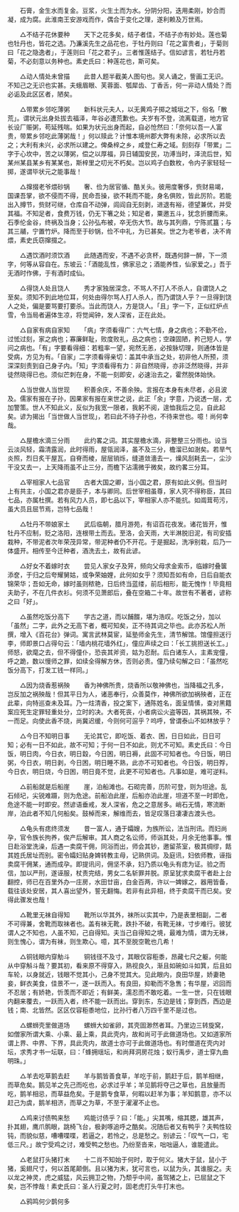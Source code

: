 <!-- { "loadSidebar": true } -->
　　石膏，金生水而复金。豆浆，火生土而为水。分阴分阳，迭用柔刚，妙合而凝，成为腐。此淮南王安游戏而作，偶合于变化之理，遂利赖及万世焉。

　　△不结子花休要种 
　　天下之花多矣，结子者佳，不结子亦有妙处。莲也菊也牡丹也，皆花之选。乃濂溪先生之品花也，于牡丹则曰「花之富贵者」，于菊则曰「花之隐逸者」，于莲则曰「花之君子」。三者惟莲结子。信如谚言，若牡丹若菊，不必刻意以务种也。素史氏曰：种莲花也，斯可矣。

　　△动人情处未曾描 
　　此昔人题半截美人图句也。吴人诵之，訾画工无识。不知己之无识也实甚。夫蛾眉眼、芙蓉面、瓠犀齿、丁香舌，何一非动人情处？而必诟及此区区者，陋矣。

　　△带累乡邻吃薄粥 
　　新科状元夫人，以无黄鸡子掷之城垣之下，俗名「散荒」。谓状元出身处拔去福泽，年谷必遭荒歉也。夫岁有不登，流离载道，地方官长设厂赈粥，苟延残喘。如果为状元出身而起，自必怆然曰：「奈何以吾一人富贵，带累乡邻吃此薄粥哉！」何以赎此？计惟本境州郡大弊有未除，必求所以去之；大利有未兴，必求所以建之。俾桑梓之乡，咸登仁寿之域。刻刻存「带累」二字于心坎中，苦之以薄粥，偿之以厚福，异日辅国安民，功溥当时，泽流后世，知某州某县某乡有某某也，斯梓里之叨光不朽矣。岂以鸡子白数枚，令内子家轻轻一掷，遂谓毕状元之能事哉！

　　△撺掇老爷煨砂锅 
　　奢、俭为居官循、酷关头。彼用度奢侈，赀财易竭，国课吾掌，欲不侵而不得，民命吾操，欲不耗而不能，身名俱败，皆此厉阶。若能出入撙节，赀财可继，仓库自不动弹，闾阎自无刻剥，进退有裕，德望兼优，并受其福。不知足者，食费万钱，仍无下箸之处；知足者，粟邀五斗，犹念折腰而来。石季伦金谷，终祸及当身；公孙弘布被，卒无伤大节。故与其列鼎，宁陈贰簋；与其三鬴，宁置竹炉。降而至于砂锅，俭不中礼，为已甚矣。世之为老爷者，决不肯煨，素史氏窃撺掇之。

　　△遇饮酒时须饮酒 
　　此随遇而安，不遇不必贪杯，既遇何辞一醉，下一须字，何等从容自在。东坡云：「酒能乱性，佛家忌之；酒能养性，仙家爱之。」吾于无酒时作佛，于有酒时成仙。

　　△得饶人处且饶人 
　　秀才家独居深念，不骂人不打人不杀人，自谓饶人之至矣。须知不到此地位耳，何处由得尔骂人打人杀人，而乃谓饶人乎？一旦得到饶人之处，偏是要骂要打要杀。当此而饶人，方是饶人。「且」字一下，正似红炉点雪，令当局者遍体生凉，将觉闻钟，发人深省，正在此处。

　　△自家有病自家知 
　　「病」字须看得广：六气七情，身之病也；不勤不俭，过恡过刻，家之病也；寡廉鲜耻，败度败礼，品之病也；空疎固陋，矜己短人，学问之病也。「有」字要看得细：若粗率一望，宛然无恙，必按脉切理，则通体皆是受病，方见为有。「自家」二字须看得亲切：盖其中承当之处，初非他人所预，须深深刻责到自己身子内。「知」字须看得有力：非自然晓得，亦非泛然晓得，并非徒然晓得已也。须似芒刺在身，不能一刻即安，必速治去之，霍然脱体始快。

　　△当世做人当世现 
　　积善余庆，不善余殃。言报在本身有未尽者，必且波及。儒家有报在子孙，因果家有报在来世之说，此正「余」字意，乃说透一层，尤加警策。世人不知此义，反似为我宽一限者，我躬不阅，遑恤我后之见，自此起矣。谚为揭出「当世做人当世现」，若曰此不待子孙也，不待来世也。噫！尚何幸哉。

　　△屋檐水滴三分雨 
　　此约畧之词。其实屋檐水滴，非整整三分雨也。设当云淡风轻，霜清露润，此时得雨，屋瓴润泽，虽不及三分，檐溜已如澍矣。若旱气炎照，烈日炙干屋瓦，自脊而棱，层层销烁，缝道敛濇去一，燥风刮耗去一，尘沙干没又去一，上天降雨虽不止三分，而檐下沾濡微乎微矣，故约畧三分耳。

　　△宰相家人七品官 
　　古者大国之卿，当小国之君，原有如此义例。但当时上有共主，小国之君亦是臣子，本与卿同。后世宰相虽尊，家人究不得称臣，其曰七品，亦属杜撰。若有风力人员，即七品以下，宰相家人亦不能抗。如阘茸苟污，虽大员且屈节焉，岂特七品哉！

　　△牡丹不带娘家土 
　　武后临朝，腊月游苑，有诏百花夜发。诸花皆开，惟牡丹不应制，贬之洛阳，连根带土而去。至洛，会天雨，大半淋脱旧泥，有司安插栽种，不带泥者次年荣茂异常，带泥种者仍不开花。于是掘起，洗凈别栽，后乃一体盛开。相传至今迁种者，酒洗去土，故有此谚。

　　△好女不着嫁时衣 
　　尝见人家女子及笄，频向父母求金索币，临嫁时叠箧添奁，于归之后夸耀舅姑，或争荣妯娌，此何如女乎？须知吾如有命，日后自能衣锦荣华；吾如无命，嫁时虽则秾艳，日后终当蓝缕，前后相形，能无愧怍！毕竟相夫助子，不在几件衣衫。何须不见萧郎后，叠在空箱二十年。故世有不著者，谚称之曰「好」。

　　△虽然吃饭分高下 
　　学古之道，而以餔餟，堪为浩叹。吃饭之分，加以「虽然」二字，此外之无高下者，概可知矣，正不待其词之毕也。此亦苏松人所撰，增入《百花台》弹词。寓言武林莫宦，延塾师金先生，清节解馆。馆僮担送行李，师即景口占得句云：「墙内桃花墙外红」，僮应声续之曰：「长工挑担送长工。」师怒，欲麾之去，但不得僮仆，恐丧其斧资，姑为忍耐。后白诸东人，主素宠僮，呼之跪，数以慢师之罪，如续全得解方休，否则必责。僮乃续句解之曰：「虽然吃饭分高下，打发工钱一样同。」

　　△因为烧香惹祸殃 
　　香为神佛所贵，烧香所以敬神佛也，当降福之孔多，岂反加之祸殃哉！但其平日为人，诸恶奉行，众善莫作，神佛所欲加祸殃者，正在此辈，向特巡查未及耳。乃一炷清香，投之案下，通陈姓名，面呈情愫，查对黑籍案应死生定罪轻重处分，立时的决。大者死丧，小者病讼火盗等因，其祸其殃，不一而足。向使此香不烧，尚冀迟缓，今则何可逭乎？呜呼，曾谓泰山不如林放乎？

　　△今日不知明日事 
　　无论其它，即吃饭、着衣、困，日日如此，日日可知；必有一日不如此，故不可知；于何一日不如此，则尤不可知。素史氏曰：今日饭，明日肉，今日衣，明日縠，今日困，明日褥，此固不可知者也。今日饭，明日粥，今日衣，明日剥，今日困，明日睡不熟，此亦不可知者也。今日饭，明日殍，今日衣，明日烧，今日困，明日竟不觉，此更不可知者也。凡事如是，难可逆料。

　　△前船就是后船崖 
　　崖，泊船滩也。石砌完善，历阶可登，则为坦途。乱石倾圮，尖锐难蹑，则为危途。前船泊此崖，后船亦泊此崖，坦道不至一时即危，危途不能一时即安。然谚语垂戒，发人深省，危之之意居多。峭石无情，寒流断岸，泊此者不知几何船矣。鼓棹而来，解维而去，皆足叹落日凄凄古渡头也。

　　△龟头有痣终须发 
　　昔一富人，通于孀嫂，为族所讼，法当刑讯。而妇尚孕，官令族长拘养，俟产后解审。其人商之名讼师，师诣其处，月余无他事事。惟日赴浴堂洗澡，后遇一卖腐干佣，同浴而出，师会其钞，邀留茶室，极其绸缪，餂其姓氏居址而别。密令孀妇贴身婢转教主母，记熟供词。及庭讯，妇依师教，诬指卖腐干佣某，通而成孕。即提讯问，佣坚不承，妇乃质以龟头有痣为证。验之而信，加以严刑，遂诬服，杖责完结，男女二名斩罪并脱。原呈犹求卖腐干者赴上台翻控，师已在百里外办一庄房，水田廿亩，白金百两，许以一婢嫁之，器用皆备，载往该处安居，其人喜出望外，誓无翻悔。若非有此异相，终于卖腐干而已矣。安得此骤发也哉！

　　△靴里无袜自得知 
　　靴所以华其外，袜所以实其中，乃是表里相副，二者不可得兼，舍靴而取袜者也。盖有袜无靴，跌扑不破，有靴无袜，寸步难行。彼犹谓人之不知也，人虽不知，己自得知。夫当己自得知之境，最难为情，谓为无袜，则生愧心，谓为有袜，则生欺心。噫，其不至脱空靴也几希！

　　△铜钱眼内穿觔斗 
　　铜钱径不及寸，其眼仅容秬黍，昂藏七尺之躯，何能从中穿斛斗哉？要其初，看来原不得穿入，熟视良久，渐且如碗如斗如箕，后且如车轮，以身就近，钱眼不觉其小，己身不觉其大。见此眼内，良田华屋，娇妻艳妾，鲜衣美食，佳景不一，遂一跃而入。有良田，抑勒而不急售；有华屋，迟回而不忍居；有娇艳，忻羡而不即近；有鲜美，濡忍而不敢吃着。一生一世，只在钱眼内翻来覆去，一跃而入者，终不能一跃而出。穿到东，东边是钱；穿到西，西边是钱；南、北皆然。区区仅容秬黍地位，比孙行者八万四千里不是过也。

　　△螺蛳壳里做道场 
　　螺蛳大如雀卵，其壳固渺然者耳。乃里边三转旋窝，如僧家所谓大乘、小乘、最上乘，具此壳内，故和尚可于此做道场也。又如道家所谓上界、中界、下界，具此壳内，故道士亦可于此做道场也。有时僧道在壳内对坛，求秀才书一坛联，曰：「蜂拥瑶坛，和尚拜洞房花烛；蚁行禹步，道士穿九曲明珠。」

　　△羊去吃草鹅去赶 
　　羊与鹅皆善食草，羊吃于前，鹅赶于后，鹅羊相继，而草危矣。鹅见羊之先己而吃也，必求过乎羊；羊见鹅将夺己之草也，且放量而吃，鹅羊相忌，而草益危矣。于是鹅专食草，何暇以赶羊为事；羊知鹅意，亦不以赶己为虞，鹅羊相济，而草之为草，不至于濯濯不止也。

　　△鸡来讨债鸭来愁 
　　鸡能讨债乎？曰：「能。」尖其嘴，缩其腮，雄其声，扑其翅，鹰爪鹘眼，跳椅飞台，极剥啄追呼之酷矣。况随后者又有鸭乎？夫鸭性较钝，而貌似慈，嘈嘈喋喋，若逼之，若怜之，总是愁之。别谚云：「叹气一口，宅低三尺。」故宁受鸡之讨，难受鸭之愁也。乃纷至沓来，咄咄逼人，谁能遣此。

　　△老鼠打头猪打末 
　　十二肖不知始于何时，取于何义。猪大于鼠，鼠小于猪，奚翅尺寸，何以首尾颠倒。且以猪为末，犹可言也，以鼠为头，其谁服之。夫以龙之神灵，虎之威猛，风云拥卫之物，乃颓乎中间，虽驾猪之上，已屈鼠之下矣，岂不悖哉！素史氏曰：圣人行夏之时，固老虎打头牛打末也。

　　△鸦鸣何少鹊何多 
